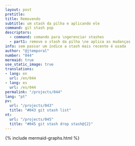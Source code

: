 ```yaml
---
layout: post
pretitle:
title: Removendo
subtitle: um stash da pilha e aplicando ele
command: git stash pop
descriptors:
  - command: comando para \ngerenciar stashes
  - part1: remove o stash da pilha \ne aplica as mudanças
info: sem passar um índice a stash mais recente é usada
author: "@jtemporal"
number: "044"
mermaid: true
use_static_image: true
translations:
- lang: en
  url: /en/044
- lang: es
  url: /es/044
permalink: "/projects/044"
lang: "pt"
pv:
  url: "/projects/043"
  title: "#043 git stash list"
nt:
  url: "/projects/045"
  title: "#045 git stash drop stash@{2}"
---
```


{% include mermaid-graphs.html %}
